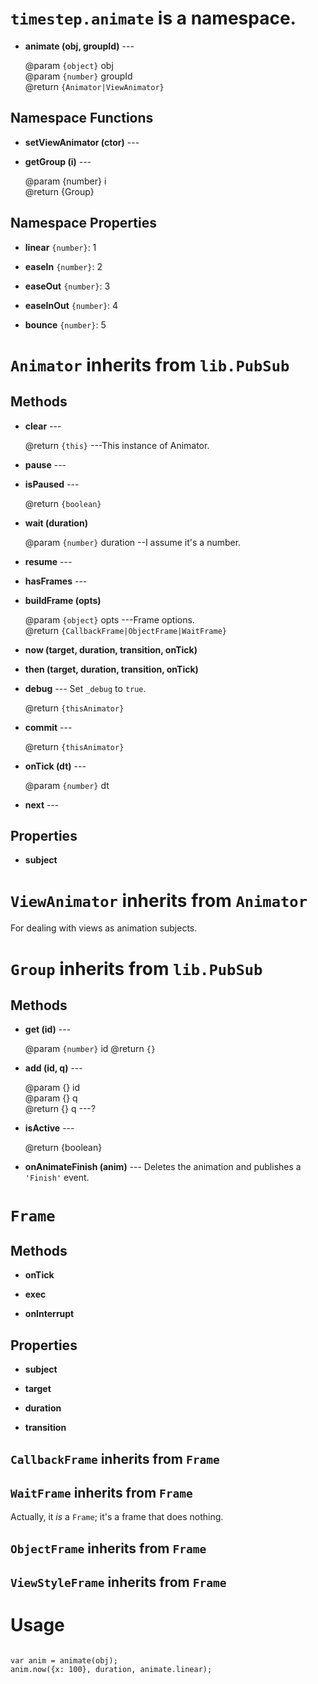 # `timestep.animate` is a namespace.




* __animate (obj, groupId)__ ---

	@param `{object}` obj<br/>
	@param `{number}` groupId<br/>
	@return `{Animator|ViewAnimator}`



## Namespace Functions

* __setViewAnimator (ctor)__ ---

* __getGroup (i)__ ---

	@param {number} i<br/>
	@return {Group}

## Namespace Properties

* __linear__ `{number}`: 1

* __easeIn__ `{number}`: 2

* __easeOut__ `{number}`: 3

* __easeInOut__ `{number}`: 4

* __bounce__ `{number}`: 5


# `Animator` inherits from `lib.PubSub`

## Methods

* __clear__ ---

	@return `{this}` ---This instance of Animator.

* __pause__ ---

* __isPaused__ ---

	@return `{boolean}`

* __wait (duration)__

	@param `{number}` duration --I assume it's a number.

* __resume__ ---

* __hasFrames__ ---

* __buildFrame (opts)__

	@param `{object}` opts ---Frame options.<br/>
	@return `{CallbackFrame|ObjectFrame|WaitFrame}`

* __now (target, duration, transition, onTick)__

* __then (target, duration, transition, onTick)__

* __debug__ --- Set `_debug` to `true`.

	@return `{thisAnimator}`

* __commit__ ---

	@return `{thisAnimator}`

* __onTick (dt)__ ---

	@param `{number}` dt

* __next__ ---


## Properties

* __subject__


# `ViewAnimator` inherits from `Animator`

For dealing with views as animation subjects.

# `Group` inherits from `lib.PubSub`

## Methods

* __get (id)__ ---

	@param `{number}` id
	@return `{}`

* __add (id, q)__ ---

	@param {} id<br/>
	@param {} q<br/>
	@return {} q ---?

* __isActive__ ---

	@return {boolean}

* __onAnimateFinish (anim)__ --- Deletes the animation and publishes a `'Finish'` event.


# `Frame`

## Methods

* __onTick__

* __exec__

* __onInterrupt__

## Properties

* __subject__

* __target__

* __duration__

* __transition__


## `CallbackFrame` inherits from `Frame`

## `WaitFrame` inherits from `Frame`

Actually, it *is* a `Frame`; it's a frame that does nothing.

## `ObjectFrame` inherits from `Frame`

## `ViewStyleFrame` inherits from `Frame`


# Usage

~~~

var anim = animate(obj);
anim.now({x: 100}, duration, animate.linear);
~~~
